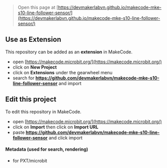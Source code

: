 
> Open this page at [https://devmakerlabvn.github.io/makecode-mke-s10-line-follower-sensor/](https://devmakerlabvn.github.io/makecode-mke-s10-line-follower-sensor/)

## Use as Extension

This repository can be added as an **extension** in MakeCode.

* open [https://makecode.microbit.org/](https://makecode.microbit.org/)
* click on **New Project**
* click on **Extensions** under the gearwheel menu
* search for **https://github.com/devmakerlabvn/makecode-mke-s10-line-follower-sensor** and import

## Edit this project

To edit this repository in MakeCode.

* open [https://makecode.microbit.org/](https://makecode.microbit.org/)
* click on **Import** then click on **Import URL**
* paste **https://github.com/devmakerlabvn/makecode-mke-s10-line-follower-sensor** and click import

#### Metadata (used for search, rendering)

* for PXT/microbit
<script src="https://makecode.com/gh-pages-embed.js"></script><script>makeCodeRender("{{ site.makecode.home_url }}", "{{ site.github.owner_name }}/{{ site.github.repository_name }}");</script>
